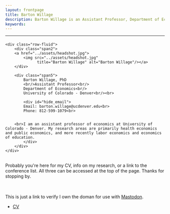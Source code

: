 ```yaml
---
layout: frontpage
title: Barton Willage
description: Barton Willage is an Assistant Professor, Department of Economics, University of Colorado - Denver. 
keywords: 
---
```





---

<div class="container">
<h4><a name="contact"></a></h4>

    <div class="row-fluid">
        <div class="span2">
        <a href="../assets/headshot.jpg">
            <img src="../assets/headshot.jpg"
                  title="Barton Willage" alt="Barton Willage"/></a>
        </div>
        
        <div class="span5">
            Barton Willage, PhD
            <br/>Assistant Professor<br/>
            Department of Economics<br/>
            University of Colorado - Denver<br/><br>
            
            <div id="hide_email">
            Email: barton.willage@ucdenver.edu<br>
            Phone: 812-599-1079<br>
        
        
        <br>I am an assistant professor of economics at University of Colorado - Denver. My research areas are primarily health economics and public economics, and more recently labor economics and economics of education.         
            </div>
        </div>
    </div>
</div>

<br>Probably you're here for my CV, info on my research, or a link to the conference list. All three can be accessed at the top of the page. Thanks for stopping by. <br><br><br>

This is just a link to verify I own the doman for use with <a rel="me" href="https://econtwitter.net/@bartonwillage">Mastodon</a>.
        
<div class="navbar">
  <div class="navbar-inner">
      <ul class="nav">
          <li><a href="{{ BASE_PATH }}/assets/CV.pdf">CV</a></li>
<!--      <li><a href="https://github.com/bjwillage">GitHub</a></li> -->
<!--          <li><a href="https://twitter.com/bartonwillage">Twitter (@BartonWillage)</a></li>  -->
      </ul>
  </div>
</div>

<!--            If date doesn't work, here is another way
<!-- <script language="Javascript">
<!-- document.write("Last Modified: " + document.lastModified +"");
<!-- </SCRIPT>

<!-- [curriculum vitae ![CV as pdf]({{ BASE_PATH }}/pages/icons16/pdf-icon.png)]({{ BASE_PATH }}/assets/CV.pdf)<br/> -->
